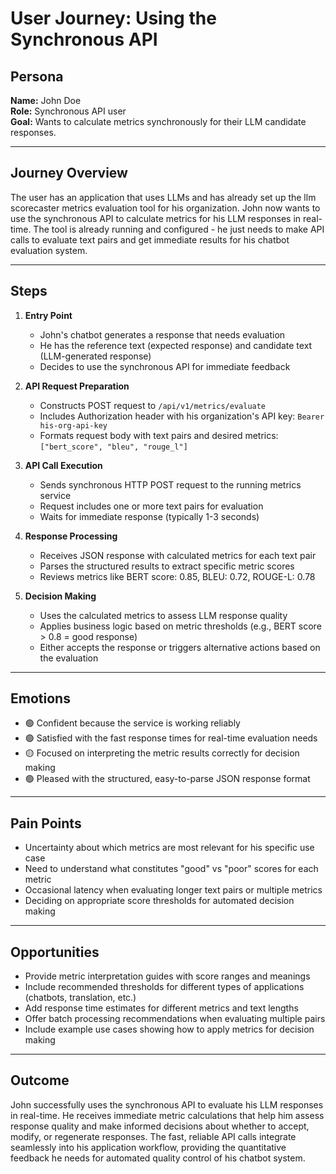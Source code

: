 # User Journey: Using the Synchronous API

## Persona

**Name:** John Doe  
**Role:** Synchronous API user  
**Goal:** Wants to calculate metrics synchronously for their LLM candidate responses.

---

## Journey Overview

The user has an application that uses LLMs and has already set up the llm scorecaster metrics evaluation tool for his organization. John now wants to use the synchronous API to calculate metrics for his LLM responses in real-time. The tool is already running and configured - he just needs to make API calls to evaluate text pairs and get immediate results for his chatbot evaluation system.

---

## Steps

1. **Entry Point**

   - John's chatbot generates a response that needs evaluation
   - He has the reference text (expected response) and candidate text (LLM-generated response)
   - Decides to use the synchronous API for immediate feedback

2. **API Request Preparation**

   - Constructs POST request to `/api/v1/metrics/evaluate`
   - Includes Authorization header with his organization's API key: `Bearer his-org-api-key`
   - Formats request body with text pairs and desired metrics: `["bert_score", "bleu", "rouge_l"]`

3. **API Call Execution**

   - Sends synchronous HTTP POST request to the running metrics service
   - Request includes one or more text pairs for evaluation
   - Waits for immediate response (typically 1-3 seconds)

4. **Response Processing**

   - Receives JSON response with calculated metrics for each text pair
   - Parses the structured results to extract specific metric scores
   - Reviews metrics like BERT score: 0.85, BLEU: 0.72, ROUGE-L: 0.78

5. **Decision Making**
   - Uses the calculated metrics to assess LLM response quality
   - Applies business logic based on metric thresholds (e.g., BERT score > 0.8 = good response)
   - Either accepts the response or triggers alternative actions based on the evaluation

---

## Emotions

- 🟢 Confident because the service is working reliably
- 🟢 Satisfied with the fast response times for real-time evaluation needs
- 🟡 Focused on interpreting the metric results correctly for decision making
- 🟢 Pleased with the structured, easy-to-parse JSON response format

---

## Pain Points

- Uncertainty about which metrics are most relevant for his specific use case
- Need to understand what constitutes "good" vs "poor" scores for each metric
- Occasional latency when evaluating longer text pairs or multiple metrics
- Deciding on appropriate score thresholds for automated decision making

---

## Opportunities

- Provide metric interpretation guides with score ranges and meanings
- Include recommended thresholds for different types of applications (chatbots, translation, etc.)
- Add response time estimates for different metrics and text lengths
- Offer batch processing recommendations when evaluating multiple pairs
- Include example use cases showing how to apply metrics for decision making

---

## Outcome

John successfully uses the synchronous API to evaluate his LLM responses in real-time. He receives immediate metric calculations that help him assess response quality and make informed decisions about whether to accept, modify, or regenerate responses. The fast, reliable API calls integrate seamlessly into his application workflow, providing the quantitative feedback he needs for automated quality control of his chatbot system.
